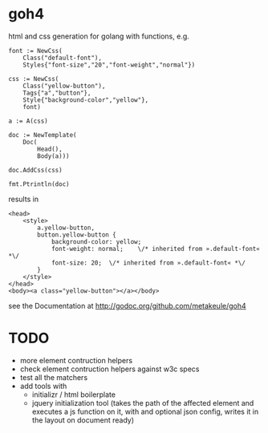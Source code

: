 goh4
====

html and css generation for golang with functions, e.g.

	font := NewCss(
		Class("default-font"),
		Styles{"font-size","20","font-weight","normal"})

	css := NewCss(
		Class("yellow-button"),
		Tags{"a","button"},
		Style{"background-color","yellow"},
		font)

	a := A(css)

	doc := NewTemplate(
		Doc(
			Head(),
			Body(a)))

	doc.AddCss(css)

	fmt.Ptrintln(doc)

results in

	<head>
		<style>
			a.yellow-button,
			button.yellow-button {
				background-color: yellow;
				font-weight: normal;	\/* inherited from ».default-font« *\/
				font-size: 20;	\/* inherited from ».default-font« *\/
			}
		</style>
	</head>
	<body><a class="yellow-button"></a></body>

see the Documentation at http://godoc.org/github.com/metakeule/goh4

TODO
====

- more element contruction helpers
- check element contruction helpers against w3c specs
- test all the matchers
- add tools with
	- initializr / html boilerplate
	- jquery initialization tool (takes the path of the affected element and executes a js function on it, with and optional json config, writes it in the layout on document ready)
